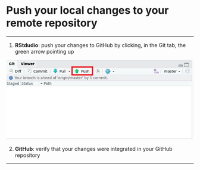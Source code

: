 # Push your local changes to your remote repository

***

1. **RStdudio**: push your changes to GitHub by clicking, in the Git tab, the green arrow pointing up

![](./assets/push-rstudio.png)

2. **GitHub**: verify that your changes were integrated in your GitHub repository

<!-- ![](./assets/push-github.png) -->

***